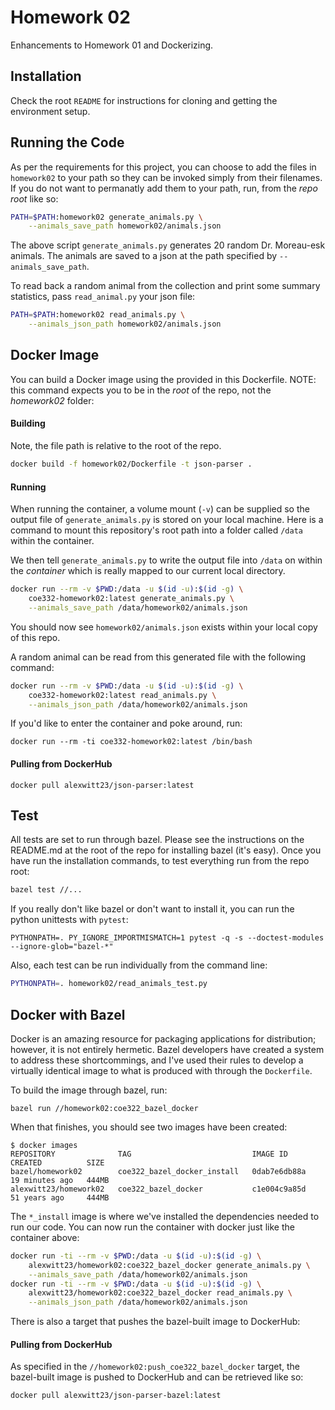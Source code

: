 # Homework 02

Enhancements to Homework 01 and Dockerizing.


## Installation

Check the root `README` for instructions for cloning and getting the environment
setup.

## Running the Code

As per the requirements for this project, you can choose to add the files
in `homework02` to your path so they can be invoked simply from their filenames.
If you do not want to permanatly add them to your path, run, from the _repo root_ like so:

```bash
PATH=$PATH:homework02 generate_animals.py \
    --animals_save_path homework02/animals.json
```

The above script `generate_animals.py` generates 20 random  Dr. Moreau-esk animals.
The animals are saved to a json at the path specified by `--animals_save_path`.

To read back a random animal from the collection and print some summary statistics,
pass `read_animal.py` your json file:

```bash
PATH=$PATH:homework02 read_animals.py \
    --animals_json_path homework02/animals.json
```


## Docker Image

You can build a Docker image using the provided in this Dockerfile. NOTE: this command expects you to be in the _root_ of the repo, not the _homework02_ folder:

#### Building

Note, the file path is relative to the root of the repo.

```bash
docker build -f homework02/Dockerfile -t json-parser .
```

#### Running
When running the container, a volume mount (`-v`) can be supplied so the output file of
`generate_animals.py` is stored on your local machine. Here is a command to mount
this repository's root path into a folder called `/data` within the container.

We then tell `generate_animals.py` to write the output file into `/data` on within
the _container_ which is really mapped to our current local directory.

```bash
docker run --rm -v $PWD:/data -u $(id -u):$(id -g) \
    coe332-homework02:latest generate_animals.py \
    --animals_save_path /data/homework02/animals.json
```
You should now see  `homework02/animals.json` exists within your local copy of this
repo.

A random animal can be read from this generated file with the following command:
```bash
docker run --rm -v $PWD:/data -u $(id -u):$(id -g) \
    coe332-homework02:latest read_animals.py \
    --animals_json_path /data/homework02/animals.json
```

If you'd like to enter the container and poke around, run:

```
docker run --rm -ti coe332-homework02:latest /bin/bash
```

#### Pulling from DockerHub
```
docker pull alexwitt23/json-parser:latest
```

## Test

All tests are set to run through bazel. Please see the instructions on the README.md
at the root of the repo for installing bazel (it's easy). Once you have run
the installation commands, to test everything run from the repo root:

```bash
bazel test //...
```

If you really don't like bazel or don't want to install it, you can run the python
unittests with `pytest`:

```
PYTHONPATH=. PY_IGNORE_IMPORTMISMATCH=1 pytest -q -s --doctest-modules --ignore-glob="bazel-*"
```

Also, each test can be run individually from the command line:

```bash
PYTHONPATH=. homework02/read_animals_test.py
```

## Docker with Bazel
Docker is an amazing resource for packaging applications for distribution; however, it is not entirely hermetic. Bazel developers have created a system
to address these shortcommings, and I've used their rules to develop a virtually
identical image to what is produced with through the `Dockerfile`.

To build the image through bazel, run:

```
bazel run //homework02:coe322_bazel_docker
```

When that finishes, you should see two images have been created:

```
$ docker images
REPOSITORY              TAG                           IMAGE ID       CREATED          SIZE
bazel/homework02        coe322_bazel_docker_install   0dab7e6db88a   19 minutes ago   444MB
alexwitt23/homework02   coe322_bazel_docker           c1e004c9a85d   51 years ago     444MB
```

The `*_install` image is where we've installed the dependencies needed to run our
code.
You can now run the container with docker just like the container above:

```bash
docker run -ti --rm -v $PWD:/data -u $(id -u):$(id -g) \
    alexwitt23/homework02:coe322_bazel_docker generate_animals.py \
    --animals_save_path /data/homework02/animals.json
docker run -ti --rm -v $PWD:/data -u $(id -u):$(id -g) \
    alexwitt23/homework02:coe322_bazel_docker read_animals.py \
    --animals_json_path /data/homework02/animals.json
```

There is also a target that pushes the bazel-built image to DockerHub:


#### Pulling from DockerHub

As specified in the `//homework02:push_coe322_bazel_docker` target, the
bazel-built image is pushed to DockerHub and can be retrieved like so:

```bash
docker pull alexwitt23/json-parser-bazel:latest
```
